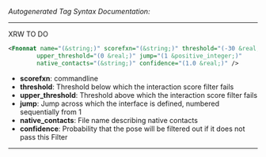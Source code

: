 _Autogenerated Tag Syntax Documentation:_

---
XRW TO DO

```xml
<Fnonnat name="(&string;)" scorefxn="(&string;)" threshold="(-30 &real;)"
        upper_threshold="(0 &real;)" jump="(1 &positive_integer;)"
        native_contacts="(&string;)" confidence="(1.0 &real;)" />
```

-   **scorefxn**: commandline
-   **threshold**: Threshold below which the interaction score filter fails
-   **upper_threshold**: Threshold above which the interaction score filter fails
-   **jump**: Jump across which the interface is defined, numbered sequentially from 1
-   **native_contacts**: File name describing native contacts
-   **confidence**: Probability that the pose will be filtered out if it does not pass this Filter

---
